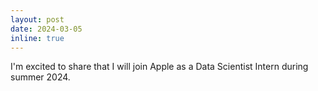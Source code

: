 ```yaml
---
layout: post
date: 2024-03-05 
inline: true
---
```


I'm excited to share that I will join Apple as a Data Scientist Intern during summer 2024.
